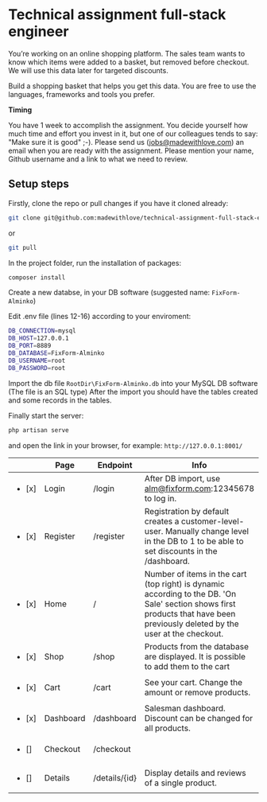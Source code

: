 # Technical assignment full-stack engineer

You’re working on an online shopping platform. The sales team wants to know which items were added to a basket, but removed before checkout. We will use this data later for targeted discounts.

Build a shopping basket that helps you get this data. You are free to use the languages, frameworks and tools you prefer.

**Timing**

You have 1 week to accomplish the assignment. You decide yourself how much time and effort you invest in it, but one of our colleagues tends to say: "Make sure it is good" ;-). Please send us (jobs@madewithlove.com) an email when you are ready with the assignment. Please mention your name, Github username and a link to what we need to review.

## Setup steps

Firstly, clone the repo or pull changes if you have it cloned already:

```bash
git clone git@github.com:madewithlove/technical-assignment-full-stack-engineer-iamalminko.git
```

or

```bash
git pull
```

In the project folder, run the installation of packages:

```bash
composer install
```

Create a new databse, in your DB software (suggested name: `FixForm-Alminko`)

Edit .env file (lines 12-16) according to your enviroment:
```bash
DB_CONNECTION=mysql
DB_HOST=127.0.0.1
DB_PORT=8889
DB_DATABASE=FixForm-Alminko
DB_USERNAME=root
DB_PASSWORD=root
```

Import the db file `RootDir\FixForm-Alminko.db` into your MySQL DB software (The file is an SQL type)
After the import you should have the tables created and some records in the tables.

Finally start the server:
```bash
php artisan serve
```
and open the link in your browser, for example:
`http://127.0.0.1:8001/`


|        | Page      | Endpoint      | Info                                                                                                                                                                            |   |
|--------|-----------|---------------|---------------------------------------------------------------------------------------------------------------------------------------------------------------------------------|---|
| <ul><li>[x] </li></ul>| Login     | /login        | After DB import, use alm@fixform.com:12345678 to log in.                                                                                                                        |   |
| <ul><li>[x] </li></ul>| Register  | /register     | Registration by default creates a customer-level-user.  Manually change level in the DB to 1 to be able to set  discounts in the /dashboard.                                    |   |
| <ul><li>[x] </li></ul>| Home      | /             | Number of items in the cart (top right) is dynamic according  to the DB. 'On Sale' section shows first products that have  been previously deleted by the user at the checkout. |   |
| <ul><li>[x] </li></ul>| Shop      | /shop         | Products from the database are displayed.  It is possible to add them to the cart                                                                                               |   |
| <ul><li>[x] </li></ul>| Cart      | /cart         | See your cart. Change the amount or remove products.                                                                                                                            |   |
| <ul><li>[x] </li></ul>| Dashboard | /dashboard    | Salesman dashboard. Discount can be changed for all products.                                                                                                                   |   |
| <ul><li>[] </li></ul>| Checkout  | /checkout     |                                                                                                                                                                                 |   |
| <ul><li>[] </li></ul>| Details   | /details/{id} | Display details and reviews of a single product.        